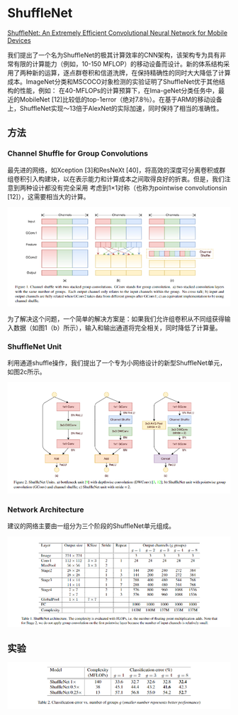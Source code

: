 # ShuffleNet

[ShuffleNet: An Extremely Efficient Convolutional Neural Network for Mobile Devices](https://arxiv.org/pdf/1707.01083.pdf)

我们提出了一个名为ShuffleNet的极其计算效率的CNN架构，该架构专为具有非常有限的计算能力（例如，10-150 MFLOP）的移动设备而设计。新的体系结构采用了两种新的运算，逐点群卷积和信道洗牌，在保持精确性的同时大大降低了计算成本。ImageNet分类和MSCOCO对象检测的实验证明了ShuffleNet优于其他结构的性能，例如： 在40-MFLOPs的计算预算下，在Ima-geNet分类任务中，最近的MobileNet \[12\]比较低的top-1error（绝对7.8％）。在基于ARM的移动设备上，ShuffleNet实现〜13倍于AlexNet的实际加速，同时保持了相当的准确性。

## 方法

### Channel Shuffle for Group Convolutions

最先进的网络，如Xception \[3\]和ResNeXt \[40\]，将高效的深度可分离卷积或群组卷积引入构建块，以在表示能力和计算成本之间取得良好的折衷。但是，我们注意到两种设计都没有完全采用 考虑到1×1对称（也称为pointwise convolutionsin \[12\]），这需要相当大的计算。

![](../../.gitbook/assets/image%20%2862%29.png)

为了解决这个问题，一个简单的解决方案是：如果我们允许组卷积从不同组获得输入数据（如图1（b）所示），输入和输出通道将完全相关，同时降低了计算量。

### ShuffleNet Unit

利用通道shuffle操作，我们提出了一个专为小网络设计的新型ShuffleNet单元，如图2c所示。

![](../../.gitbook/assets/image%20%2824%29.png)

### Network Architecture

建议的网络主要由一组分为三个阶段的ShuffleNet单元组成。

![](../../.gitbook/assets/image%20%28227%29.png)

## 实验

![](../../.gitbook/assets/image%20%28172%29.png)

